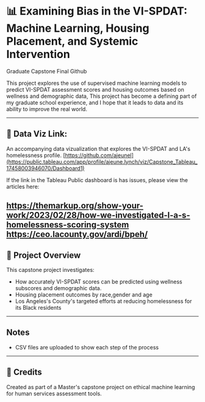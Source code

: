 
# 📊 Examining Bias in the VI-SPDAT: Machine Learning, Housing Placement, and Systemic Intervention
Graduate Capstone Final Github


This project explores the use of supervised machine learning models to predict VI-SPDAT assessment scores and housing outcomes based on wellness and demographic data,  This project has become a defining part of my graduate school experience, and I hope that it leads to data and its ability to improve the real world. 

---

## 📁 Data Viz Link:
An accompanying data vizualization that explores the VI-SPDAT and LA's homelessness profile. 
[https://github.com/ajeunel](https://public.tableau.com/app/profile/ajeune.lynch/viz/Capstone_Tableau_17458003946070/Dashboard1)

If the link in the Tableau Public dashboard is has issues, please view the articles here: 

https://themarkup.org/show-your-work/2023/02/28/how-we-investigated-l-a-s-homelessness-scoring-system
https://ceo.lacounty.gov/ardi/bpeh/
---

## 📌 Project Overview

This capstone project investigates:
- How accurately VI-SPDAT scores can be predicted using wellness subscores and demographic data.
- Housing placement outcomes by race,gender and age 
- Los Angeles's County's targeted efforts at reducing homelessness for its Black residents

---

## Notes

- CSV files are uploaded to show each step of the process

---

## 💬 Credits

Created as part of a Master's capstone project on ethical machine learning for human services assessment tools.
